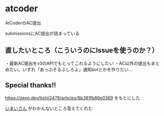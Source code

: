 # atcoder
AtCoderのAC提出

submissionsにAC提出が詰まっている


## 直したいところ（こういうのにIssueを使うのか？）
・最新AC提出をv3のAPIでもとってこれるようにしたい
・AC以外の提出もまとめたい。いずれ「あっぷそるぶしろよ」通知botとかを作りたい…

## Special thanks!!

https://zenn.dev/tishii2479/articles/6b381fb86e0369
をもとにした

[いまいさん](https://twitter.com/imaimai17468) がわかんないところ答えてくれた
